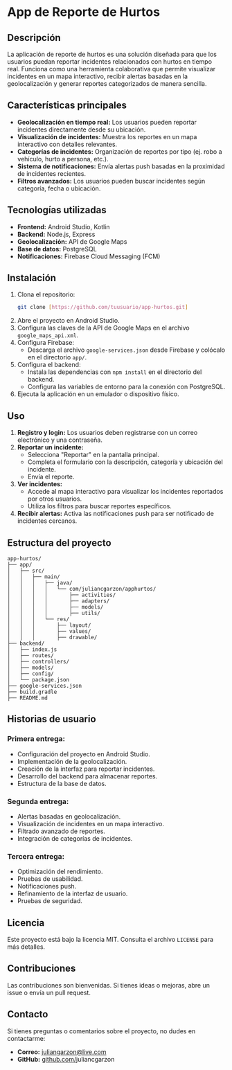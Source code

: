 # App de Reporte de Hurtos

## Descripción

La aplicación de reporte de hurtos es una solución diseñada para que los usuarios puedan reportar incidentes relacionados con hurtos en tiempo real. Funciona como una herramienta colaborativa que permite visualizar incidentes en un mapa interactivo, recibir alertas basadas en la geolocalización y generar reportes categorizados de manera sencilla.

## Características principales

- **Geolocalización en tiempo real:** Los usuarios pueden reportar incidentes directamente desde su ubicación.
- **Visualización de incidentes:** Muestra los reportes en un mapa interactivo con detalles relevantes.
- **Categorías de incidentes:** Organización de reportes por tipo (ej. robo a vehículo, hurto a persona, etc.).
- **Sistema de notificaciones:** Envía alertas push basadas en la proximidad de incidentes recientes.
- **Filtros avanzados:** Los usuarios pueden buscar incidentes según categoría, fecha o ubicación.

## Tecnologías utilizadas

- **Frontend:** Android Studio, Kotlin
- **Backend:** Node.js, Express
- **Geolocalización:** API de Google Maps
- **Base de datos:** PostgreSQL
- **Notificaciones:** Firebase Cloud Messaging (FCM)

## Instalación

1. Clona el repositorio:
   ```bash
   git clone [https://github.com/tuusuario/app-hurtos.git]
   ```
2. Abre el proyecto en Android Studio.
3. Configura las claves de la API de Google Maps en el archivo `google_maps_api.xml`.
4. Configura Firebase:
   - Descarga el archivo `google-services.json` desde Firebase y colócalo en el directorio `app/`.
5. Configura el backend:
   - Instala las dependencias con `npm install` en el directorio del backend.
   - Configura las variables de entorno para la conexión con PostgreSQL.
6. Ejecuta la aplicación en un emulador o dispositivo físico.

## Uso

1. **Registro y login:** Los usuarios deben registrarse con un correo electrónico y una contraseña.
2. **Reportar un incidente:**
   - Selecciona "Reportar" en la pantalla principal.
   - Completa el formulario con la descripción, categoría y ubicación del incidente.
   - Envía el reporte.
3. **Ver incidentes:**
   - Accede al mapa interactivo para visualizar los incidentes reportados por otros usuarios.
   - Utiliza los filtros para buscar reportes específicos.
4. **Recibir alertas:** Activa las notificaciones push para ser notificado de incidentes cercanos.

## Estructura del proyecto

```
app-hurtos/
├── app/
│   ├── src/
│   │   ├── main/
│   │   │   ├── java/
│   │   │   │   └── com/juliancgarzon/apphurtos/
│   │   │   │       ├── activities/
│   │   │   │       ├── adapters/
│   │   │   │       ├── models/
│   │   │   │       ├── utils/
│   │   │   └── res/
│   │   │       ├── layout/
│   │   │       ├── values/
│   │   │       ├── drawable/
├── backend/
│   ├── index.js
│   ├── routes/
│   ├── controllers/
│   ├── models/
│   ├── config/
│   └── package.json
├── google-services.json
├── build.gradle
├── README.md
```

## Historias de usuario

### Primera entrega:

- Configuración del proyecto en Android Studio.
- Implementación de la geolocalización.
- Creación de la interfaz para reportar incidentes.
- Desarrollo del backend para almacenar reportes.
- Estructura de la base de datos.

### Segunda entrega:

- Alertas basadas en geolocalización.
- Visualización de incidentes en un mapa interactivo.
- Filtrado avanzado de reportes.
- Integración de categorías de incidentes.

### Tercera entrega:

- Optimización del rendimiento.
- Pruebas de usabilidad.
- Notificaciones push.
- Refinamiento de la interfaz de usuario.
- Pruebas de seguridad.

## Licencia

Este proyecto está bajo la licencia MIT. Consulta el archivo `LICENSE` para más detalles.

## Contribuciones

Las contribuciones son bienvenidas. Si tienes ideas o mejoras, abre un issue o envía un pull request.

## Contacto

Si tienes preguntas o comentarios sobre el proyecto, no dudes en contactarme:

- **Correo:** [juliangarzon@live.com](mailto\:juliangarzon@live.com)
- **GitHub:** [github.com/](https://github.com/tuusuario)juliancgarzon

